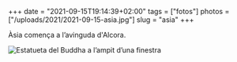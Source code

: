 +++
date = "2021-09-15T19:14:39+02:00"
tags = ["fotos"]
photos = ["/uploads/2021/2021-09-15-asia.jpg"]
slug = "asia"
+++

Àsia comença a l’avinguda d'Alcora.

<img alt="Estatueta del Buddha a l’ampit d’una finestra" src="/uploads/2021/2021-09-15-asia.jpg">
